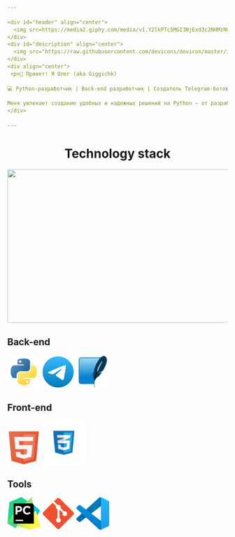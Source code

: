```yaml
---

<div id="header" align="center">
  <img src=https://media2.giphy.com/media/v1.Y2lkPTc5MGI3NjExd3c2NHMzNGhhbThwejZkMDAwN2E2cGYwOGk3eGRpN2s5N2w3dzNociZlcD12MV9pbnRlcm5hbF9naWZfYnlfaWQmY3Q9Zw/3ohhwqrNt7rd9yuj7O/giphy.gif width="100" border="0" vspace="100"/>
</div>
<div id="description" align="center">
  <img src="https://raw.githubusercontent.com/devicons/devicon/master/icons/python/python-original.svg" width="50"/> 
</div>
<div align="center">
 <p>👋 Привет! Я Олег (aka Giggichk)

💻 Python-разработчик | Back-end разработчик | Создатель Telegram-ботов

Меня увлекает создание удобных и надежных решений на Python — от разработки backend-сервисов до автоматизации и написания Telegram-ботов. В своей работе уделяю внимание структуре кода, оптимизации и читаемости.</p>
</div>

---
```


<div align="center">
  <h1>Technology stack</h1>
</div>
<div align="center">
  <img src="out.gif" width=550, height=350/>
</div>
<div align="left">
  <h2>Back-end</h2>
    <img src="https://raw.githubusercontent.com/devicons/devicon/master/icons/python/python-original.svg" width="75" />
    <img src="Без названия50_20250903093051.png" width="75"/>
    <img src="sqlite.png" width="75"/>
</div>
<div align="left">  
  <h2>Front-end</h2>
  <img src="html5.png" width="75"/>
  <img src="css3.png" width="100"/>
</div>
<div>
  <h2>Tools</h2>
  <img src="pycharm.png" width="75"/>
  <img src="git.png" width="75"/>
  <img src="visualst.png" width="75"/>
</div>


